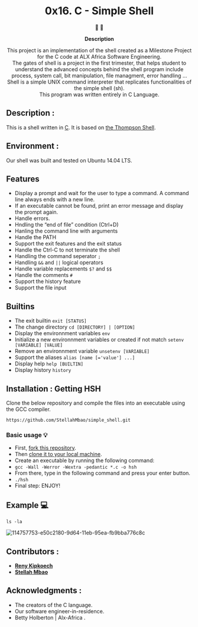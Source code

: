 <h1 align="center">
  0x16. C - Simple Shell
</h1>

<p align="center">
   📄 🚀
</p>

<p align="center">
  <strong>
   Description
  </strong>
</p>

<p align="center">
This project is an implementation of the shell created as a Milestone Project for the C code at ALX Africa Software Engineering. </br>
The gates of shell is a project in the first trimester, that helps student to understand the advanced
concepts behind the shell program include process, system call, bit manipulation, file managment, error handling ... </br>
Shell is a simple UNIX command interpreter that replicates functionalities of the simple shell (sh). </br>
This program was written entirely in C Language.
</p>

 ## Description :
This is a shell written in [C](https://en.wikipedia.org/wiki/C_(programming_language)).
It is based on [the Thompson Shell](https://en.wikipedia.org/wiki/Thompson_shell).

## Environment :

Our shell was built and tested on  Ubuntu 14.04 LTS.

## Features
* Display a prompt and wait for the user to type a command. A command line always ends with a new line.
* If an executable cannot be found, print an error message and display the prompt again.
* Handle errors.
* Hndling the “end of file” condition (Ctrl+D)
* Hanling the command line with arguments
* Handle the PATH
* Support the exit features and the exit status
* Handle the Ctrl-C to not terminate the shell
* Handling the command seperator `;`
* Handling `&&` and `||` logical operators
* Handle variable replacements `$?` and `$$`
* Handle the comments `#`
* Support the history feature
* Support the file input

## Builtins
* The exit builtin `exit [STATUS]`
* The change directory `cd [DIRECTORY] | [OPTION]`
* Display the environnment variables `env`
* Initialize a new environnment variables or created if not match `setenv [VARIABLE] [VALUE]`
* Remove an environnment variable `unsetenv [VARIABLE]`
* Support the aliases `alias [name [='value'] ...]`
* Display help `help [BUILTIN]`
* Display history `history`

 ## Installation : Getting HSH
 
Clone the below repository and compile the files into an executable using the GCC compiler.
```
https://github.com/StellahMbao/simple_shell.git
```

### Basic usage :bulb:
- First, [fork this repository](https://docs.github.com/en/github/getting-started-with-github/fork-a-repo).
- Then [clone it to your local machine](https://docs.github.com/en/github/creating-cloning-and-archiving-repositories/cloning-a-repository).
- Create an executable by running the following command:
- `gcc -Wall -Werror -Wextra -pedantic *.c -o hsh`
- From there, type in the following command and press your enter button.
- `./hsh`
- Final step: ENJOY!


## Example :computer:
```
ls -la
```
![114757753-e50c2180-9d64-11eb-95ea-fb9bba776c8c](https://user-images.githubusercontent.com/57016982/186711943-65abad4d-eedf-4d65-947d-3710e189bdee.png)

## Contributors :
* [**Reny Kipkoech**](https://github.com/Tr-reny)
* [**Stellah Mbao**](https://github.com/StellahMbao)

## Acknowledgments :
- The creators of the C language.
- Our software engineer-in-residence.
- Betty Holberton | Alx-Africa .
